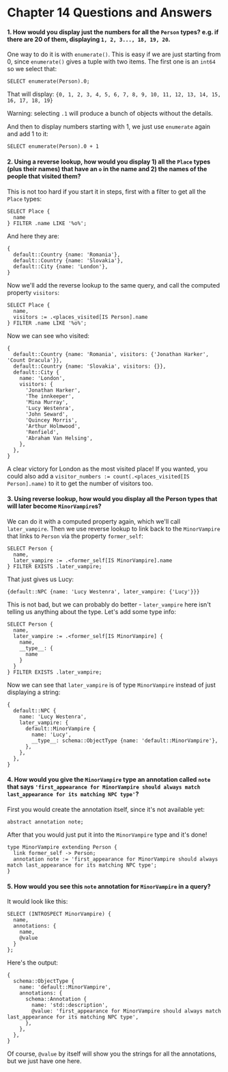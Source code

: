 # Chapter 14 Questions and Answers

#### 1. How would you display just the numbers for all the `Person` types? e.g. if there are 20 of them, displaying `1, 2, 3..., 18, 19, 20`.

One way to do it is with `enumerate()`. This is easy if we are just starting from 0, since `enumerate()` gives a tuple with two items. The first one is an `int64` so we select that:

```edgeql
SELECT enumerate(Person).0;
```

That will display: `{0, 1, 2, 3, 4, 5, 6, 7, 8, 9, 10, 11, 12, 13, 14, 15, 16, 17, 18, 19}`

Warning: selecting `.1` will produce a bunch of objects without the details.

And then to display numbers starting with 1, we just use `enumerate` again and add 1 to it:

```edgeql
SELECT enumerate(Person).0 + 1
```

#### 2. Using a reverse lookup, how would you display 1) all the `Place` types (plus their names) that have an `o` in the name and 2) the names of the people that visited them?

This is not too hard if you start it in steps, first with a filter to get all the `Place` types:

```edgeql
SELECT Place {
  name
} FILTER .name LIKE '%o%';
```

And here they are:

```edgeql
{
  default::Country {name: 'Romania'},
  default::Country {name: 'Slovakia'},
  default::City {name: 'London'},
}
```

Now we'll add the reverse lookup to the same query, and call the computed property `visitors`:

```edgeql
SELECT Place {
  name,
  visitors := .<places_visited[IS Person].name
} FILTER .name LIKE '%o%';
```

Now we can see who visited:

```
{
  default::Country {name: 'Romania', visitors: {'Jonathan Harker', 'Count Dracula'}},
  default::Country {name: 'Slovakia', visitors: {}},
  default::City {
    name: 'London',
    visitors: {
      'Jonathan Harker',
      'The innkeeper',
      'Mina Murray',
      'Lucy Westenra',
      'John Seward',
      'Quincey Morris',
      'Arthur Holmwood',
      'Renfield',
      'Abraham Van Helsing',
    },
  },
}
```

A clear victory for London as the most visited place! If you wanted, you could also add a `visitor_numbers := count(.<places_visited[IS Person].name)` to it to get the number of visitors too.

#### 3. Using reverse lookup, how would you display all the Person types that will later become `MinorVampire`s?

We can do it with a computed property again, which we'll call `later_vampire`. Then we use reverse lookup to link back to the `MinorVampire` that links to `Person` via the property `former_self`:

```edgeql
SELECT Person {
  name,
  later_vampire := .<former_self[IS MinorVampire].name
} FILTER EXISTS .later_vampire;
```

That just gives us Lucy:

`{default::NPC {name: 'Lucy Westenra', later_vampire: {'Lucy'}}}`

This is not bad, but we can probably do better - `later_vampire` here isn't telling us anything about the type. Let's add some type info:

```edgeql
SELECT Person {
  name,
  later_vampire := .<former_self[IS MinorVampire] {
    name,
    __type__: {
      name
    }
  }
} FILTER EXISTS .later_vampire;
```

Now we can see that `later_vampire` is of type `MinorVampire` instead of just displaying a string:

```
{
  default::NPC {
    name: 'Lucy Westenra',
    later_vampire: {
      default::MinorVampire {
        name: 'Lucy',
        __type__: schema::ObjectType {name: 'default::MinorVampire'},
      },
    },
  },
}
```

#### 4. How would you give the `MinorVampire` type an annotation called `note` that says `'first_appearance for MinorVampire should always match last_appearance for its matching NPC type'`?

First you would create the annotation itself, since it's not available yet:

```sdl
abstract annotation note;
```

After that you would just put it into the `MinorVampire` type and it's done!

```sdl
type MinorVampire extending Person {
  link former_self -> Person;
  annotation note := 'first_appearance for MinorVampire should always match last_appearance for its matching NPC type';
}
```

#### 5. How would you see this `note` annotation for `MinorVampire` in a query?

It would look like this:

```edgeql
SELECT (INTROSPECT MinorVampire) {
  name,
  annotations: {
    name,
    @value
  }
};
```

Here's the output:

```
{
  schema::ObjectType {
    name: 'default::MinorVampire',
    annotations: {
      schema::Annotation {
        name: 'std::description',
        @value: 'first_appearance for MinorVampire should always match last_appearance for its matching NPC type',
      },
    },
  },
}
```

Of course, `@value` by itself will show you the strings for all the annotations, but we just have one here.
